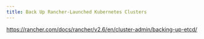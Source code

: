 ```yaml
---
title: Back Up Rancher-Launched Kubernetes Clusters
---
```


https://rancher.com/docs/rancher/v2.6/en/cluster-admin/backing-up-etcd/